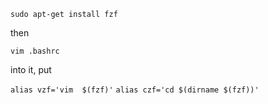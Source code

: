 `sudo apt-get install fzf`

then

`vim .bashrc` 

into it, put

`alias vzf='vim  $(fzf)'`
`alias czf='cd $(dirname $(fzf))'`
